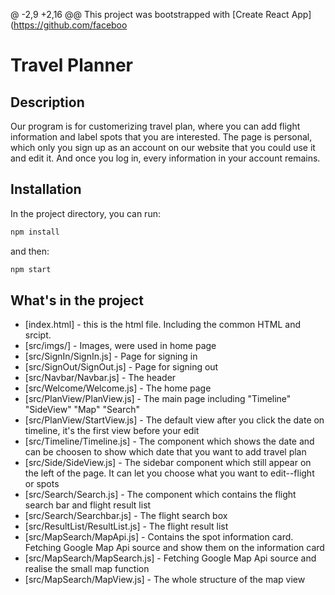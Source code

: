 @ -2,9 +2,16 @@ This project was bootstrapped with [Create React App](https://github.com/faceboo

# Travel Planner

## Description

Our program is for customerizing travel plan, where you can add flight information and label spots that you are interested. The page is personal, which only you sign up as an account on our website that you could use it and edit it. And once you log in, every information in your account remains.

## Installation

In the project directory, you can run:

```bash
npm install
```
and then:

```bash
npm start
```
## What's in the project

* [index.html] - this is the html file. Including the common HTML and srcipt.
* [src/imgs/] - Images, were used in home page
* [src/SignIn/SignIn.js] - Page for signing in
* [src/SignOut/SignOut.js] - Page for signing out
* [src/Navbar/Navbar.js] - The header
* [src/Welcome/Welcome.js] - The home page
* [src/PlanView/PlanView.js] - The main page including "Timeline" "SideView" "Map" "Search"
* [src/PlanView/StartView.js] - The default view after you click the date on timeline, it's the first view before your edit
* [src/Timeline/Timeline.js] - The component which shows the date and can be choosen to show which date that you want to add travel plan
* [src/Side/SideView.js] - The sidebar component which still appear on the left of the page. It can let you choose what you want to edit--flight or spots 
* [src/Search/Search.js] - The component which contains the flight search bar and flight result list
* [src/Search/Searchbar.js] - The flight search box
* [src/ResultList/ResultList.js] - The flight result list
* [src/MapSearch/MapApi.js] - Contains the spot information card. Fetching Google Map Api source and show them on the information card
* [src/MapSearch/MapSearch.js] - Fetching Google Map Api source and realise the small map function
* [src/MapSearch/MapView.js] - The whole structure of the map view

